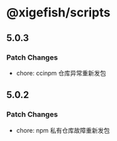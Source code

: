 # @xigefish/scripts

## 5.0.3

### Patch Changes

- chore: ccinpm 仓库异常重新发包

## 5.0.2

### Patch Changes

- chore: npm 私有仓库故障重新发包
